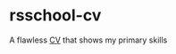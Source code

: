 # rsschool-cv
A flawless [CV](https://kzhrro.github.io/rsschool-cv/cv) that shows my primary skills
